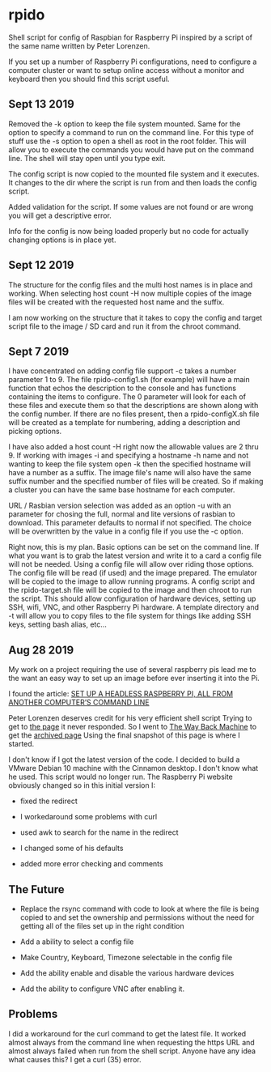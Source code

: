 # rpido

Shell script for config of Raspbian for Raspberry Pi inspired by a script of the same name written by Peter Lorenzen.

If you set up a number of Raspberry Pi configurations, need to configure a computer cluster or want to setup online access without a monitor and keyboard then you should find this script useful.

## Sept 13 2019

Removed the -k option to keep the file system mounted.  Same for the option to specify a command to run on the command line.  For this type of stuff use the -s option to open a shell as root in the root folder.  This will allow you to execute the commands you would have put on the command line.  The shell will stay open until you type exit.

The config script is now copied to the mounted file system and it executes.  It changes to the dir where the script is run from and then loads the config script.

Added validation for the script. If some values are not found or are wrong you will get a descriptive error.

Info for the config is now being loaded properly but no code for actually changing options is in place yet.

## Sept 12 2019

The structure for the config files and the multi host names is in place and working. When selecting host count -H now multiple copies of the image files will be created with the requested host name and the suffix.

I am now working on the structure that it takes to copy the config and target script file to the image / SD card and run it from the chroot command.

## Sept 7 2019

I have concentrated on adding config file support -c takes a number parameter 1 to 9. The file rpido-config1.sh (for example) will have a main function that echos the description to the console and has functions containing the items to configure.  The 0 parameter will look for each of these files and execute them so that the descriptions are shown along with the config number.  If there are no files present, then a rpido-configX.sh file will be created as a template for numbering, adding a description and picking options.

I have also added a host count -H right now the allowable values are 2 thru 9.  If working with images -i and specifying a hostname -h name and not wanting to keep the file system open -k then the specified hostname will have a number as a suffix.  The image file's name will also have the same suffix number and the specified number of files will be created.  So if making a cluster you can have the same base hostname for each computer.

URL / Rasbian version selection was added as an option -u with an parameter for chosing the full, normal and lite versions of rasbian to download.  This parameter defaults to normal if not specified. The choice will be overwritten by the value in a config file if you use the -c option.

Right now, this is my plan.  Basic options can be set on the command line. If what you want is to grab the latest version and write it to a card a config file will not be needed. Using a config file will allow over riding those options. The config file will be read (if used) and the image prepared. The emulator will be copied to the image to allow running programs. A config script and the rpido-target.sh file will be copied to the image and then chroot to run the script.  This should allow configuration of hardware devices, setting up SSH, wifi, VNC, and other Raspberry Pi hardware.  A template directory and -t will allow you to copy files to the file system for things like adding SSH keys, setting bash alias, etc...

## Aug 28 2019

My work on a project requiring the use of several raspberry pis lead me to the want an easy way to set up an image before ever inserting it into the Pi.

I found the article:
[SET UP A HEADLESS RASPBERRY PI, ALL FROM ANOTHER COMPUTER’S COMMAND LINE](https://hackaday.com/2018/11/24/set-up-a-headless-raspberry-pi-all-from-another-computers-command-line/)

Peter Lorenzen deserves credit for his very efficient shell script
Trying to get to [the page](http://peter.lorenzen.us/linux/headless-raspberry-pi-configuration) it never responded. So I went to [The Way Back Machine](https://archive.org) to get the [archived page](https://web.archive.org/web/20190131013305/http://peter.lorenzen.us/linux/headless-raspberry-pi-configuration) Using the final snapshot of this page is where I started.

I don't know if I got the latest version of the code. I decided to build a VMware Debian 10 machine with the Cinnamon desktop. I don't know what he used. This script would no longer run. The Raspberry Pi website obviously changed so in this initial version I:

- fixed the redirect

- I workedaround some problems with curl

- used awk to search for the name in the redirect

- I changed some of his defaults

- added more error checking and comments

## The Future

- Replace the rsync command with code to look at where the file is being copied to and set the ownership and permissions without the need for getting all of the files set up in the right condition

- Add a ability to select a config file

- Make Country, Keyboard, Timezone selectable in the config file

- Add the ability enable and disable the various hardware devices

- Add the ability to configure VNC after enabling it.

## Problems

I did a workaround for the curl command to get the latest file. It worked almost always from the command line when requesting the https URL and almost always failed when run from the shell script. Anyone have any idea what causes this?  I get a curl (35) error.

